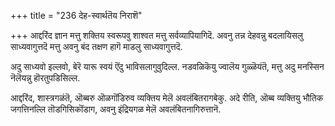 +++
title = "236 देह-स्वार्थतॆय निराशॆ"

+++
आद्दरिंद ज्ञान मत्तु शक्तिय स्वरूपवु शाश्वत मत्तु सर्वव्यापियागिदॆ. अवनु तन्न देहवन्नु बदलायिसलु साध्यवागुत्तदॆ मत्तु अवनु बंद तक्षण हागॆ माडलु साध्यवागुत्तदॆ.

अदु साध्यवो इल्लवो, बेरॆ यारू स्वयं ऎंदु भाविसलागुवुदिल्ल. नडवळिकॆयु ज्वालॆय गुळ्ळॆयंतॆ, मत्तु अदु मनस्सिन नॆलॆयन्नु हॊरतुपडिसिल्ल.

आद्दरिंद, शास्त्रगळंतॆ, ऒब्बरु ऒळगॊंडिरुव व्यक्तिय मेलॆ अवलंबितरागबेकु. अदे रीति, ऒब्ब व्यक्तियु भौतिक जगत्तिनल्लि तॊडगिसिकॊंडाग, अवनु इंद्रियगळ मेलॆ अवलंबितनागिरुत्तानॆ.

